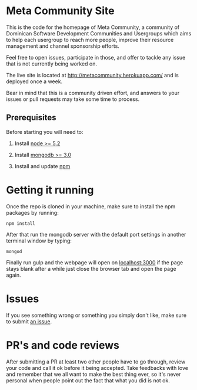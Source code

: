 # Meta Community Site

This is the code for the homepage of Meta Community, a community of Dominican Software Development Communities and Usergroups which aims to help each usergroup to reach more people, improve their resource management and channel sponsorship efforts.

Feel free to open issues, participate in those, and offer to tackle any issue that is not currently being worked on.

The live site is located at http://metacommunity.herokuapp.com/ and is deployed once a week.

Bear in mind that this is a community driven effort, and answers to your issues or pull requests may take some time to process.

## Prerequisites

Before starting you will need to:

1. Install [node >= 5.2](https://nodejs.org/)

2. Install [mongodb >= 3.0](https://docs.mongodb.org/manual/installation/)

3. Install and update [npm](http://blog.npmjs.org/post/85484771375/how-to-install-npm)

# Getting it running

Once the repo is cloned in your machine, make sure to install the npm packages by running:
```
npm install
```
After that run the mongodb server with the default port settings in another terminal window by typing:
```
mongod
```
Finally run gulp and the webpage will open on [localhost:3000](localhost:3000) if the page stays blank after a while just close the browser tab and open the page again.

# Issues

If you see something wrong or something you simply don't like, make sure to submit [an issue](https://github.com/xpostudio4/metacommunity/issues/).

# PR's and code reviews

After submitting a PR at least two other people have to go through, review your code and call it ok before it being accepted. Take feedbacks with love and remember that we all want to make the best thing ever, so it's never personal when people point out the fact that what you did is not ok.
